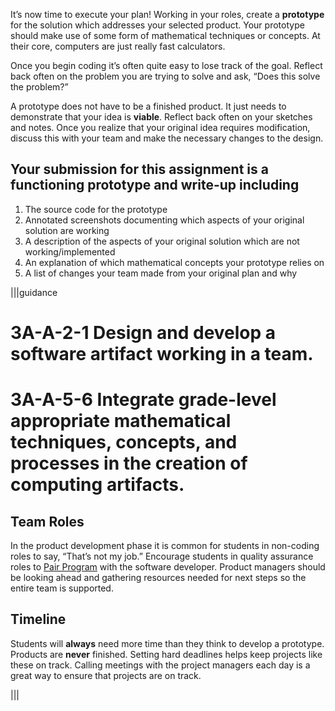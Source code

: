 It’s now time to execute your plan!  Working in your roles, create a **prototype** for the solution which addresses your selected product.  Your prototype should make use of some form of mathematical techniques or concepts.  At their core, computers are just really fast calculators.

Once you begin coding it’s often quite easy to lose track of the goal.  Reflect back often on the problem you are trying to solve and ask, “Does this solve the problem?”

A prototype does not have to be a finished product. It just needs to demonstrate that your idea is **viable**.  Reflect back often on your sketches and notes.  Once you realize that your original idea requires modification, discuss this with your team and make the necessary changes to the design.

## Your submission for this assignment is a functioning prototype and write-up including

1. The source code for the prototype
1. Annotated screenshots documenting which aspects of your original solution are working
1. A description of the aspects of your original solution which are not working/implemented
1. An explanation of which mathematical concepts your prototype relies on
1. A list of changes your team made from your original plan and why

|||guidance

# 3A-A-2-1 Design and develop a software artifact working in a team.
# 3A-A-5-6 Integrate grade-level appropriate mathematical techniques, concepts, and processes in the creation of computing artifacts.

## Team Roles
In the product development phase it is common for students in non-coding roles to say, “That’s not my job.”  Encourage students in quality assurance roles to [Pair Program](https://www.youtube.com/watch?v=sxToW3ixrwo) with the software developer.  Product managers should be looking ahead and gathering resources needed for next steps so the entire team is supported.

## Timeline
Students will **always** need more time than they think to develop a prototype.  Products are **never** finished.  Setting hard deadlines helps keep projects like these on track.  Calling meetings with the project managers each day is a great way to ensure that projects are on track.

|||